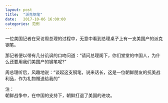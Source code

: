 ```yaml
---
layout: post
title:  "派克钢笔"
date:   2017-10-06 16:00:00
categories: 范例
---
```


一位美国记者在采访周总理的过程中，无意中看到总理桌子上有一支美国产的派克钢笔。

那记者便以带有几分讥讽的口吻问道：“请问总理阁下，你们堂堂的中国人，为什么还要用我们美国产的钢笔呢?”

周总理听后，风趣地说：“谈起这支钢笔，说来话长，这是一位朝鲜朋友的抗美战利品，作为礼物赠送给我的”

注：  
朝鲜战争中，在中国的支持下，朝鲜打退了美国的进攻。